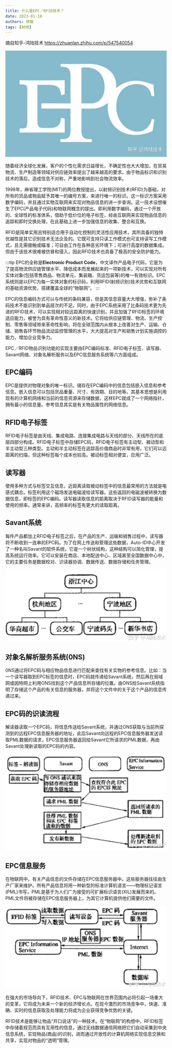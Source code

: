 ```yaml
---
title: 什么是EPC／RFID技术？
date: 2023-01-18
authors: 转载
tags: [射频]
---
```


<!-- truncate -->

摘自知乎-鸿陆技术 https://zhuanlan.zhihu.com/p/547540054


![img](../static/blogs/Snipaste_2023-01-18_10-30-08.png)

随着经济全球化发展，客户的个性化需求日益增长，不确定性也大大增加，在贸易物流、生产制造等领域对供应链效率提出了越来越高的要求。由于物品标识和识别技术的落后，造成信息不对称，严重地影响到社会物流效率。 


1998年，麻省理工学院(MIT)的两位教授提出，以射频识别技术(RFID)为基础，对所有的货品或物品赋予其唯一的编号方案，来进行唯一的标识。这一标识方案采用数字编码，并且通过实物互联网来实现对物品信息的进一步查询。这一技术设想催生了EPC(产品电子代码)和物联网概念的提出。即利用数字编码，通过一个开放的、全球性的标准体系，借助于低价位的电子标签，经由互联网来实现物品信息的追踪和即时交换处理，在此基础上进一步加强信息的收集、整合和互换。

RFID是简单实用且特别适合用于自动化控制的灵活性应用技术，其所具备的独特优越性是其它识别技术无法企及的。它既可支持只读工作模式也可支持读写工作模式，且无需接触或瞄准；可自由工作在各种恶劣环境下；可进行高度的数据集成。但由于该技术很难被仿冒和侵入，因此RFID技术也具备了极高的安全防护能力。

:::tip
EPC的全称是**Electronic Product Code**，中文译作产品电子代码，它是为了提高物流供应链管理水平、降低成本而发展起来的一项新技术，可以实现对所有实体对象(包括零售商品、物流单元、集装箱、货运包装等)的唯一有效标识。EPC系统则是以EPC为每一实体对象的标识码，利用RFID(射频识别)技术优势和互联网的基础资源优势，搭建覆盖全球的“物联网”。
:::

EPC的信息编码方式可以与传统的条码兼容，但是其信息容量大大增强，弥补了条码技术不能识别到单品层次的不足。同时，由于EPC系统采用了比条码技术更为先进的RFID技术，可以实现相对较远距离的快速识别，并且加强了RFID标签的环境适应能力，被誉为具有革命性意义的新技术。它将给供应链管理、物流、生产控制、零售等领域带来革命性影响，将在全球范围内从根本上改善对生产、运输、仓储、销售各环节物品流动监控管理的水平，大大提高对生产和销售计划实施调控的能力，增加企业竞争力。

EPC／RFID物品识别功能的实现主要由EPC编码标准、RFID电子标签、读写器、Savant网络、对象名解析服务以及EPC信息服务系统等六方面组成。


## EPC编码

EPC是提供对物理对象的唯一标识。储存在EPC编码中的信息包括嵌入信息和参考信息。嵌入信息可以包括货品重量、尺寸、有效期、目的地等。其基本思想是利用现有的计算机网络和当前的信息资源来存储数据，这样EPC就成了一个网络指针，拥有最小的信息量。参考信息其实是有关物品属性的网络信息。


## RFID电子标签

RFID电子标签是由天线、集成电路、连接集成电路与天线的部分、天线所在的底层四部分构成。RFID电子标签中存储EPC码，RFID电子标签有主动型、被动型和半主动型三种类型。主动和半主动标签在追踪高价值商品时非常有用，它们可以远距离的扫描，但这种标签每个成本也较高。被动标签相对便宜，应用广泛。


## 读写器

使用多种方式与标签交互信息，近距离读取被动标签中的信息最常用的方法就是电感式耦合。标签利用这个磁场发送电磁波给读写器。这些返回的电磁波被转换为数据信息，即标签的EPC编码。读写器读取信息的距离取决于RFID读写器的能量和使用的频率。通常来讲，高频率的标签有更大的读取距离。


## Savant系统

每件产品都加上RFID电子标签之后，在产品的生产、运输和销售过程中，读写器将不断收到一连串的EPC码。为了在网上传送和管理这些数据，Auto-ID中心开发了一种名叫Savant的软件系统，它是一个树状结构，这种结构可以简化管理，提高系统运行效率。它可以安装在商店、本地配送中心、区域甚至全国数据中心中，它的主要任务是数据校对、识读器协调、数据传送、数据存储和任务管理。

![img](../static/blogs/Snipaste_2023-01-18_10-33-05.png)


## 对象名解析服务系统(0NS)

0NS通过将EPC码与相应物品信息进行匹配来查找有关实物的参考信息。比如：当一个读写器取到EPC标签的信息时，EPC码就传递给Savant系统，然后再在局域网或因特网上利用ONS找到这个产品信息所存储的位置。由ONS给Savant系统指明了存储这个产品的有关信息的服务器，并将这个文件中的关于这个产品的信息传递过来。


## EPC码的识读流程

解读器读取一个EPC码，将信息传送给Savant系统，并通过ONS获取与当前所探测到的远程EPC信息服务器的地址，此后Savant向远程的EPC信息服务器发送读取PML数据的请求，EPC信息服务器返回给Savant它所请求的PML数据，再由Savant处理新读取的EPC码的内容。

![img](../static/blogs/Snipaste_2023-01-18_10-33-30.png)


## EPC信息服务

在物联网中，有关产品信息的文件存储在EPC信息服务器中。这些服务器往往由生产厂家来维护。所有产品信息将用一种新型的标准计算机语言——物理标记语言(PML)书写，PML是基于为人们广为接受的可扩展标识语言(ⅪL)发展而来的。PML文件将被存储在EPC信息服务器上，为其它计算机提供他们需要的文件。

![img](../static/blogs/Snipaste_2023-01-18_10-33-55.png)

在强大的市场导向下，RFID技术、EPC与物联网在世界范围内必将引起一场重大的变革，它将成为未来一个新的经济增长点。在现今激烈的市场竞争中，快速、准确、实时的信息获取及处理能力将成为企业获得竞争优势的关键。

RFID技术是能够让物品“开口说话”的一种技术。在“物联网”的构想中，RFID标签中存储着规范而具有互用性的信息，通过无线数据通信网络把它们自动采集到中央信息系统，实现物品(商品)的识别，进而通过开放性的计算机网络实现信息交换和共享，实现对物品的“透明”管理。